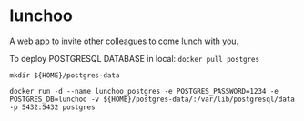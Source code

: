 # lunchoo
A web app to invite other colleagues to come lunch with you.

To deploy POSTGRESQL DATABASE in local:
`docker pull postgres`

`mkdir ${HOME}/postgres-data`

`docker run -d --name lunchoo_postgres -e POSTGRES_PASSWORD=1234 -e POSTGRES_DB=lunchoo -v ${HOME}/postgres-data/:/var/lib/postgresql/data -p 5432:5432 postgres`